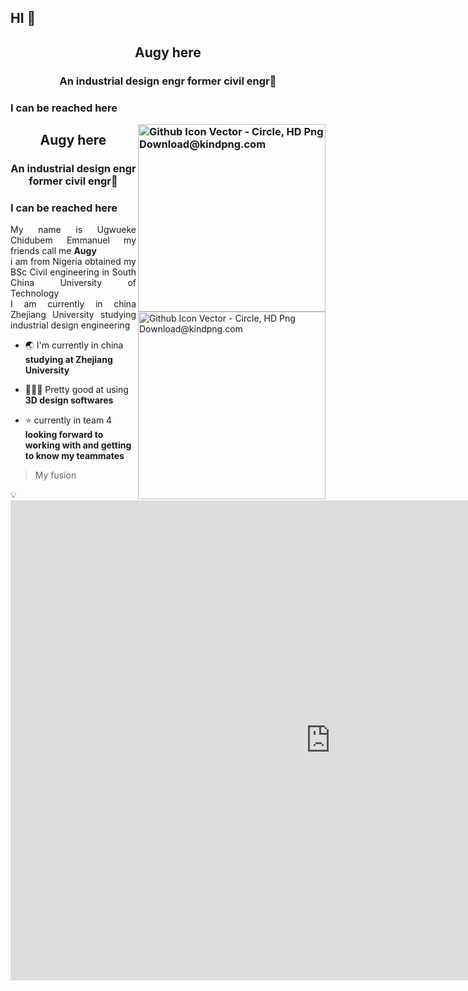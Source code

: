 <h2 align="left"> HI 👋</h2>
<h2 align="center"><p> Augy here</h2> </p>
<h3 align="center">An industrial design engr former civil engr🤌
<h3 align="left"><p>I can be reached here</p>
<img align="right" width="300" src="https://www.kindpng.com/picc/m/726-7262279_github-icon-vector-circle-hd-png-download.png" alt="Github Icon Vector - Circle, HD Png Download@kindpng.com">
<h2 align="center"><p> Augy here </p></h2> 
<h3 align="center">An industrial design engr former civil engr🤌 </h3>
<h3 align="left"><p>I can be reached here </p> </h3>
<img align="right" width="300" src="https://www.kindpng.com/picc/m/726-7262279_github-icon-vector-circle-hd-png-download.png" alt="Github Icon Vector - Circle, HD Png Download@kindpng.com">

<p style= 'text-align: justify;'>
My name is Ugwueke Chidubem Emmanuel my friends call me <b>Augy</b> <br> i am from Nigeria obtained my BSc Civil engineering in South China University of Technology  <br> I am currently in china Zhejiang University studying industrial design engineering</p>



- 🌏 I'm currently in china **studying at Zhejiang University**

- 👨🏾‍💻 Pretty good at using **3D design softwares**

- ⭐ currently in team 4 **looking forward to working with and getting to know my teammates**

> My fusion
</p>
💡<iframe src="https://myhub.autodesk360.com/ue2fba46f/shares/public/SH9285eQTcf875d3c53903b9d04fb3842395?mode=embed" width="1024" height="768" allowfullscreen="true" webkitallowfullscreen="true" mozallowfullscreen="true"  frameborder="0"></iframe>